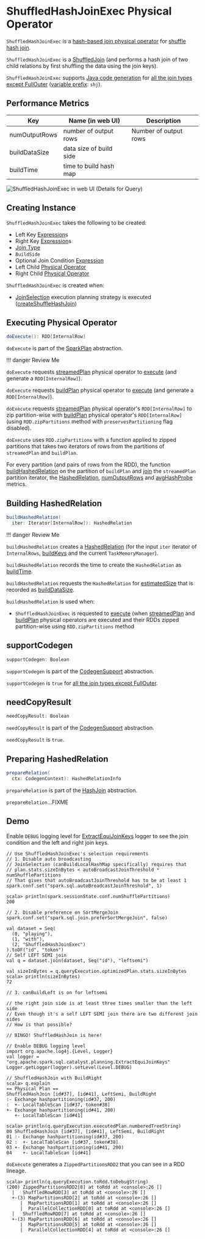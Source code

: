 # ShuffledHashJoinExec Physical Operator

`ShuffledHashJoinExec` is a [hash-based join physical operator](HashJoin.md) for [shuffle hash join](#doExecute).

`ShuffledHashJoinExec` is a [ShuffledJoin](ShuffledJoin.md) (and performs a hash join of two child relations by first shuffling the data using the join keys).

`ShuffledHashJoinExec` supports [Java code generation](CodegenSupport.md) for [all the join types except FullOuter](#supportCodegen) ([variable prefix](CodegenSupport.md#variablePrefix): `shj`).

## <span id="metrics"> Performance Metrics

Key            | Name (in web UI)        | Description
---------------|-------------------------|---------
 numOutputRows | number of output rows   | Number of output rows
 buildDataSize | data size of build side |
 buildTime     | time to build hash map  |

![ShuffledHashJoinExec in web UI (Details for Query)](../images/spark-sql-ShuffledHashJoinExec-webui-query-details.png)

## Creating Instance

`ShuffledHashJoinExec` takes the following to be created:

* <span id="leftKeys"> Left Key [Expression](../expressions/Expression.md)s
* <span id="rightKeys"> Right Key [Expression](../expressions/Expression.md)s
* <span id="joinType"> [Join Type](../joins.md#join-types)
* <span id="buildSide"> `BuildSide`
* <span id="condition"> Optional Join Condition [Expression](../expressions/Expression.md)
* <span id="left"> Left Child [Physical Operator](SparkPlan.md)
* <span id="right"> Right Child [Physical Operator](SparkPlan.md)

`ShuffledHashJoinExec` is created when:

* [JoinSelection](../execution-planning-strategies/JoinSelection.md) execution planning strategy is executed ([createShuffleHashJoin](../execution-planning-strategies/JoinSelection.md#createShuffleHashJoin))

## <span id="doExecute"> Executing Physical Operator

```scala
doExecute(): RDD[InternalRow]
```

`doExecute` is part of the [SparkPlan](SparkPlan.md#doExecute) abstraction.

!!! danger
    Review Me

`doExecute` requests [streamedPlan](HashJoin.md#streamedPlan) physical operator to [execute](SparkPlan.md#execute) (and generate a `RDD[InternalRow]`).

`doExecute` requests [buildPlan](HashJoin.md#buildPlan) physical operator to [execute](SparkPlan.md#execute) (and generate a `RDD[InternalRow]`).

`doExecute` requests [streamedPlan](HashJoin.md#streamedPlan) physical operator's `RDD[InternalRow]` to zip partition-wise with [buildPlan](HashJoin.md#buildPlan) physical operator's `RDD[InternalRow]` (using `RDD.zipPartitions` method with `preservesPartitioning` flag disabled).

`doExecute` uses `RDD.zipPartitions` with a function applied to zipped partitions that takes two iterators of rows from the partitions of `streamedPlan` and `buildPlan`.

For every partition (and pairs of rows from the RDD), the function [buildHashedRelation](#buildHashedRelation) on the partition of `buildPlan` and [join](HashJoin.md#join) the `streamedPlan` partition iterator, the [HashedRelation](HashedRelation.md), [numOutputRows](#numOutputRows) and [avgHashProbe](#avgHashProbe) metrics.

## <span id="buildHashedRelation"> Building HashedRelation

```scala
buildHashedRelation(
  iter: Iterator[InternalRow]): HashedRelation
```

!!! danger
    Review Me

`buildHashedRelation` creates a [HashedRelation](HashedRelation.md#apply) (for the input `iter` iterator of `InternalRows`, [buildKeys](HashJoin.md#buildKeys) and the current `TaskMemoryManager`).

`buildHashedRelation` records the time to create the `HashedRelation` as [buildTime](#buildTime).

`buildHashedRelation` requests the `HashedRelation` for [estimatedSize](../KnownSizeEstimation.md#estimatedSize) that is recorded as [buildDataSize](#buildDataSize).

`buildHashedRelation` is used when:

* `ShuffledHashJoinExec` is requested to [execute](#doExecute) (when [streamedPlan](HashJoin.md#streamedPlan) and [buildPlan](HashJoin.md#buildPlan) physical operators are executed and their RDDs zipped partition-wise using `RDD.zipPartitions` method

## <span id="supportCodegen"> supportCodegen

```scala
supportCodegen: Boolean
```

`supportCodegen` is part of the [CodegenSupport](CodegenSupport.md#supportCodegen) abstraction.

`supportCodegen` is `true` for [all the join types except FullOuter](../joins.md#join-types).

## <span id="needCopyResult"> needCopyResult

```scala
needCopyResult: Boolean
```

`needCopyResult` is part of the [CodegenSupport](CodegenSupport.md#needCopyResult) abstraction.

`needCopyResult` is `true`.

## <span id="prepareRelation"> Preparing HashedRelation

```scala
prepareRelation(
  ctx: CodegenContext): HashedRelationInfo
```

`prepareRelation` is part of the [HashJoin](HashJoin.md#prepareRelation) abstraction.

`prepareRelation`...FIXME

## Demo

Enable `DEBUG` logging level for [ExtractEquiJoinKeys](../ExtractEquiJoinKeys.md#logging) logger to see the join condition and the left and right join keys.

```text
// Use ShuffledHashJoinExec's selection requirements
// 1. Disable auto broadcasting
// JoinSelection (canBuildLocalHashMap specifically) requires that
// plan.stats.sizeInBytes < autoBroadcastJoinThreshold * numShufflePartitions
// That gives that autoBroadcastJoinThreshold has to be at least 1
spark.conf.set("spark.sql.autoBroadcastJoinThreshold", 1)

scala> println(spark.sessionState.conf.numShufflePartitions)
200

// 2. Disable preference on SortMergeJoin
spark.conf.set("spark.sql.join.preferSortMergeJoin", false)

val dataset = Seq(
  (0, "playing"),
  (1, "with"),
  (2, "ShuffledHashJoinExec")
).toDF("id", "token")
// Self LEFT SEMI join
val q = dataset.join(dataset, Seq("id"), "leftsemi")

val sizeInBytes = q.queryExecution.optimizedPlan.stats.sizeInBytes
scala> println(sizeInBytes)
72

// 3. canBuildLeft is on for leftsemi

// the right join side is at least three times smaller than the left side
// Even though it's a self LEFT SEMI join there are two different join sides
// How is that possible?

// BINGO! ShuffledHashJoin is here!

// Enable DEBUG logging level
import org.apache.log4j.{Level, Logger}
val logger = "org.apache.spark.sql.catalyst.planning.ExtractEquiJoinKeys"
Logger.getLogger(logger).setLevel(Level.DEBUG)

// ShuffledHashJoin with BuildRight
scala> q.explain
== Physical Plan ==
ShuffledHashJoin [id#37], [id#41], LeftSemi, BuildRight
:- Exchange hashpartitioning(id#37, 200)
:  +- LocalTableScan [id#37, token#38]
+- Exchange hashpartitioning(id#41, 200)
   +- LocalTableScan [id#41]

scala> println(q.queryExecution.executedPlan.numberedTreeString)
00 ShuffledHashJoin [id#37], [id#41], LeftSemi, BuildRight
01 :- Exchange hashpartitioning(id#37, 200)
02 :  +- LocalTableScan [id#37, token#38]
03 +- Exchange hashpartitioning(id#41, 200)
04    +- LocalTableScan [id#41]
```

`doExecute` generates a `ZippedPartitionsRDD2` that you can see in a RDD lineage.

```text
scala> println(q.queryExecution.toRdd.toDebugString)
(200) ZippedPartitionsRDD2[8] at toRdd at <console>:26 []
  |   ShuffledRowRDD[3] at toRdd at <console>:26 []
  +-(3) MapPartitionsRDD[2] at toRdd at <console>:26 []
     |  MapPartitionsRDD[1] at toRdd at <console>:26 []
     |  ParallelCollectionRDD[0] at toRdd at <console>:26 []
  |   ShuffledRowRDD[7] at toRdd at <console>:26 []
  +-(3) MapPartitionsRDD[6] at toRdd at <console>:26 []
     |  MapPartitionsRDD[5] at toRdd at <console>:26 []
     |  ParallelCollectionRDD[4] at toRdd at <console>:26 []
```
